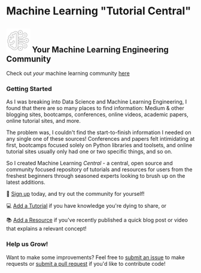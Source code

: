 # Machine Learning "Tutorial Central"

## ![Logo](/tutorial_app/static/assets/logo.png) Your Machine Learning Engineering Community

Check out *your* machine learning community [here](https://ml-central.herokuapp.com)

### Getting Started

As I was breaking into Data Science and Machine Learning Engineering, I found that there are so many places to find information: Medium & other blogging sites, bootcamps, conferences, online videos, academic papers, online tutorial sites, and more.

The problem was, I couldn't find the start-to-finish information I needed on any single one of these sources! Conferences and papers felt intimidating at first, bootcamps focused solely on Python libraries and toolsets, and online tutorial sites usually only had one or two specific things, and so on.

So I created Machine Learning *Central* - a central, open source and community focused repository of tutorials and resources for users from the freshest beginners through seasoned experts looking to brush up on the latest additions.

📝 [Sign up](https://ml-central.herokuapp.com/signup) today, and try out the community for yourself!

💻 [Add a Tutorial](https://ml-central.herokuapp.com/new_tutorial) if you have knowledge you're dying to share, or

📚 [Add a Resource](https://ml-central.herokuapp.com/new_resource) if you've recently published a quick blog post or video that explains a relevant concept!

### Help us Grow!

Want to make some improvements? Feel free to [submit an issue](https://github.com/sidneyarcidiacono/ML-Tutorial-Central/issues/new) to make requests or [submit a pull request](https://github.com/sidneyarcidiacono/ML-Tutorial-Central/pulls) if you'd like to contribute code!
